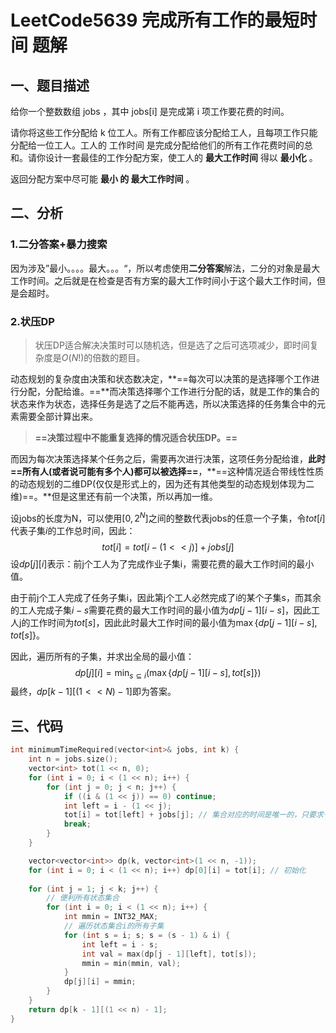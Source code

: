 # LeetCode5639 完成所有工作的最短时间 题解

## 一、题目描述

给你一个整数数组 jobs ，其中 jobs[i] 是完成第 i 项工作要花费的时间。

请你将这些工作分配给 k 位工人。所有工作都应该分配给工人，且每项工作只能分配给一位工人。工人的 工作时间 是完成分配给他们的所有工作花费时间的总和。请你设计一套最佳的工作分配方案，使工人的 **最大工作时间** 得以 **最小化** 。

返回分配方案中尽可能 **最小 的 最大工作时间** 。



## 二、分析

### 1.二分答案+暴力搜索

因为涉及”最小。。。。最大。。。“，所以考虑使用**二分答案**解法，二分的对象是最大工作时间。之后就是在检查是否有方案的最大工作时间小于这个最大工作时间，但是会超时。

### 2.状压DP

> 状压DP适合解决决策时可以随机选，但是选了之后可选项减少，即时间复杂度是$O(N!)$的倍数的题目。

动态规划的复杂度由决策和状态数决定，**==每次可以决策的是选择哪个工作进行分配，分配给谁。==**而决策选择哪个工作进行分配的话，就是工作的集合的状态来作为状态，选择任务是选了之后不能再选，所以决策选择的任务集合中的元素需要全部计算出来。

> **==决策过程中不能重复选择的情况适合状压DP。==**

而因为每次决策选择某个任务之后，需要再次进行决策，这项任务分配给谁，**此时==所有人(或者说可能有多个人)都可以被选择==**，**==这种情况适合带线性性质的动态规划的二维DP(仅仅是形式上的，因为还有其他类型的动态规划体现为二维)==。**但是这里还有前一个决策，所以再加一维。

设jobs的长度为N，可以使用$[0,2^N]$之间的整数代表jobs的任意一个子集，令$tot[i]$代表子集$i$的工作总时间，因此：
$$
tot[i]=tot[i-(1<<j)]+jobs[j]
$$
设$dp[j][i]$表示：前j个工人为了完成作业子集i，需要花费的最大工作时间的最小值。

由于前j个工人完成了任务子集i，因此第j个工人必然完成了i的某个子集s，而其余的工人完成子集$i-s$需要花费的最大工作时间的最小值为$dp[j-1][i-s]$，因此工人j的工作时间为$tot[s]$，因此此时最大工作时间的最小值为$\max\{dp[j-1][i-s],tot[s]\}$。

因此，遍历所有的子集，并求出全局的最小值：
$$
dp[j][i]=\min_{s\subseteq i}(\max\{dp[j-1][i-s],tot[s]\})
$$
最终，$dp[k-1][(1<<N)-1]$即为答案。



## 三、代码

```c++
int minimumTimeRequired(vector<int>& jobs, int k) {
    int n = jobs.size();
    vector<int> tot(1 << n, 0);
    for (int i = 0; i < (1 << n); i++) {
        for (int j = 0; j < n; j++) {
            if ((i & (1 << j)) == 0) continue;
            int left = i - (1 << j);
            tot[i] = tot[left] + jobs[j]; // 集合对应的时间是唯一的，只要求一次就行
            break;
        }
    }

    vector<vector<int>> dp(k, vector<int>(1 << n, -1));
    for (int i = 0; i < (1 << n); i++) dp[0][i] = tot[i]; // 初始化
    
    for (int j = 1; j < k; j++) {
        // 便利所有状态集合
        for (int i = 0; i < (1 << n); i++) {
            int mmin = INT32_MAX;
            // 遍历状态集合i的所有子集
            for (int s = i; s; s = (s - 1) & i) {
                int left = i - s;
                int val = max(dp[j - 1][left], tot[s]);
                mmin = min(mmin, val);
            }
            dp[j][i] = mmin;
        }
    }
    return dp[k - 1][(1 << n) - 1];
}
```

